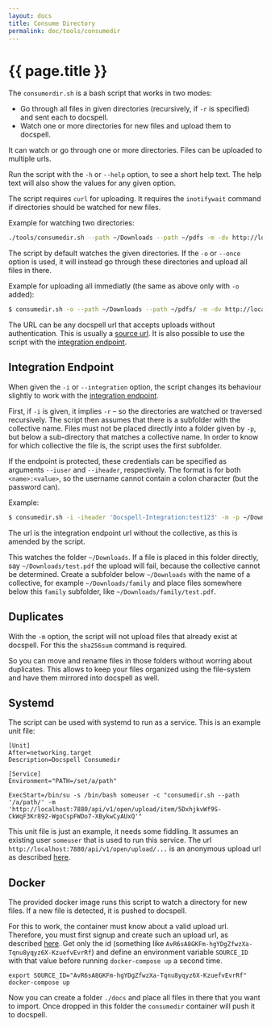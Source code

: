 ```yaml
---
layout: docs
title: Consume Directory
permalink: doc/tools/consumedir
---
```


# {{ page.title }}

The `consumerdir.sh` is a bash script that works in two modes:

- Go through all files in given directories (recursively, if `-r` is
  specified) and sent each to docspell.
- Watch one or more directories for new files and upload them to
  docspell.

It can watch or go through one or more directories. Files can be
uploaded to multiple urls.

Run the script with the `-h` or `--help` option, to see a short help
text. The help text will also show the values for any given option.

The script requires `curl` for uploading. It requires the
`inotifywait` command if directories should be watched for new
files.

Example for watching two directories:

``` bash
./tools/consumedir.sh --path ~/Downloads --path ~/pdfs -m -dv http://localhost:7880/api/v1/open/upload/item/5DxhjkvWf9S-CkWqF3Kr892-WgoCspFWDo7-XBykwCyAUxQ
```

The script by default watches the given directories. If the `-o` or
`--once` option is used, it will instead go through these directories
and upload all files in there.

Example for uploading all immediatly (the same as above only with `-o`
added):

``` bash
$ consumedir.sh -o --path ~/Downloads --path ~/pdfs/ -m -dv http://localhost:7880/api/v1/open/upload/item/5DxhjkvWf9S-CkWqF3Kr892-WgoCspFWDo7-XBykwCyAUxQ
```


The URL can be any docspell url that accepts uploads without
authentication. This is usually a [source
url](../uploading#anonymous-upload). It is also possible to use the
script with the [integration
endpoint](../uploading#integration-endpoint).


## Integration Endpoint

When given the `-i` or `--integration` option, the script changes its
behaviour slightly to work with the [integration
endpoint](../uploading#integration-endpoint).

First, if `-i` is given, it implies `-r` – so the directories are
watched or traversed recursively. The script then assumes that there
is a subfolder with the collective name. Files must not be placed
directly into a folder given by `-p`, but below a sub-directory that
matches a collective name. In order to know for which collective the
file is, the script uses the first subfolder.

If the endpoint is protected, these credentials can be specified as
arguments `--iuser` and `--iheader`, respectively. The format is for
both `<name>:<value>`, so the username cannot contain a colon
character (but the password can).

Example:
``` bash
$ consumedir.sh -i -iheader 'Docspell-Integration:test123' -m -p ~/Downloads/ http://localhost:7880/api/v1/open/integration/item
```

The url is the integration endpoint url without the collective, as
this is amended by the script.

This watches the folder `~/Downloads`. If a file is placed in this
folder directly, say `~/Downloads/test.pdf` the upload will fail,
because the collective cannot be determined. Create a subfolder below
`~/Downloads` with the name of a collective, for example
`~/Downloads/family` and place files somewhere below this `family`
subfolder, like `~/Downloads/family/test.pdf`.


## Duplicates

With the `-m` option, the script will not upload files that already
exist at docspell. For this the `sha256sum` command is required.

So you can move and rename files in those folders without worring
about duplicates. This allows to keep your files organized using the
file-system and have them mirrored into docspell as well.


## Systemd

The script can be used with systemd to run as a service. This is an
example unit file:

```
[Unit]
After=networking.target
Description=Docspell Consumedir

[Service]
Environment="PATH=/set/a/path"

ExecStart=/bin/su -s /bin/bash someuser -c "consumedir.sh --path '/a/path/' -m 'http://localhost:7880/api/v1/open/upload/item/5DxhjkvWf9S-CkWqF3Kr892-WgoCspFWDo7-XBykwCyAUxQ'"
```

This unit file is just an example, it needs some fiddling. It assumes
an existing user `someuser` that is used to run this service. The url
`http://localhost:7880/api/v1/open/upload/...` is an anonymous upload
url as described [here](../uploading#anonymous-upload).


## Docker

The provided docker image runs this script to watch a directory for
new files. If a new file is detected, it is pushed to docspell.

For this to work, the container must know about a valid upload url.
Therefore, you must first signup and create such an upload url, as
described [here](doc/uploading#anonymous-upload). Get only the id
(something like `AvR6sA8GKFm-hgYDgZfwzXa-Tqnu8yqyz6X-KzuefvEvrRf`) and
define an environment variable `SOURCE_ID` with that value before
running `docker-compose up` a second time.

```
export SOURCE_ID="AvR6sA8GKFm-hgYDgZfwzXa-Tqnu8yqyz6X-KzuefvEvrRf"
docker-compose up
```

Now you can create a folder `./docs` and place all files in there that
you want to import. Once dropped in this folder the `consumedir`
container will push it to docspell.

